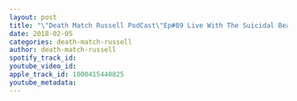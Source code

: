 ```yaml
---
layout: post
title: "\"Death Match Russell PodCast\"Ep#89 Live With The Suicidal Beast BryantWoods Tune in!"
date: 2018-02-05
categories: death-match-russell
author: death-match-russell
spotify_track_id: 
youtube_video_id: 
apple_track_id: 1000415440825
youtube_metadata: 
---
```

